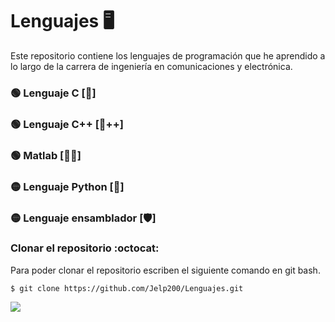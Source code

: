 # Lenguajes :desktop_computer:
Este repositorio contiene los lenguajes de programación que he aprendido a lo largo de la carrera de ingeniería en comunicaciones y electrónica.

### :green_circle: Lenguaje C            [:croissant:]
### :green_circle: Lenguaje C++          [:croissant:++]
### :green_circle: Matlab               [:man_scientist:]
### :yellow_circle: Lenguaje Python       [:snake:]
### :yellow_circle: Lenguaje ensamblador [:shield:]


### Clonar el repositorio :octocat:
Para poder clonar el repositorio escriben el siguiente comando en git bash.
```git
$ git clone https://github.com/Jelp200/Lenguajes.git
```
<div>
  <img src="https://user-images.githubusercontent.com/66091809/231024378-3362413c-59b3-47bc-9c76-f81d38e9a999.png"/>
</div>
